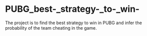 # PUBG_best-_strategy-_to-_win-
The project is to find the best strategy to win in PUBG and infer the probability of the team cheating in the game.
